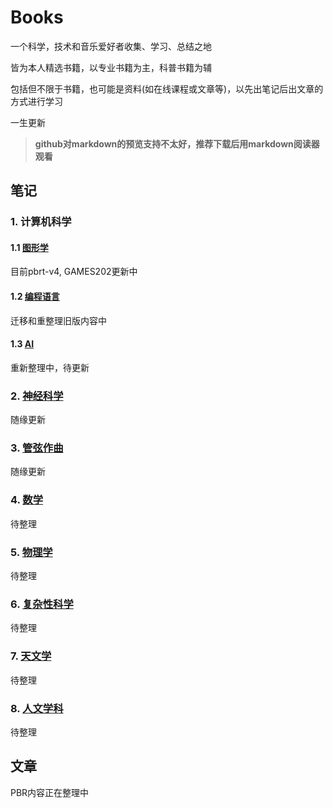 # Books

一个科学，技术和音乐爱好者收集、学习、总结之地

皆为本人精选书籍，以专业书籍为主，科普书籍为辅

包括但不限于书籍，也可能是资料(如在线课程或文章等)，以先出笔记后出文章的方式进行学习

一生更新

> **github对markdown的预览支持不太好，推荐下载后用markdown阅读器观看**

## 笔记

### 1. 计算机科学

#### 1.1 [图形学](ComputerScience/graphics/readme.md)

目前pbrt-v4, GAMES202更新中

#### 1.2 [编程语言](ComputerScience/ProgrammingLanguage/readme.md)

迁移和重整理旧版内容中

#### 1.3 [AI](ComputerScience/AI/readme.md)

重新整理中，待更新

### 2. [神经科学](NeuroScience/readme.md)

随缘更新

### 3. [管弦作曲](OrchestralComposition/readme.md)

随缘更新

### 4. [数学](Math/readme.md)

待整理

### 5. [物理学](physics/readme.md)

待整理

### 6. [复杂性科学](Complexity/readme.md)

待整理

### 7. [天文学](Astronomy/readme.md)

待整理

### 8. [人文学科](Humanities/readme.md)

待整理

## 文章

PBR内容正在整理中
